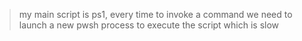 > my main script is ps1, every time to invoke a command we need to launch a new pwsh process to execute the script which is slow


